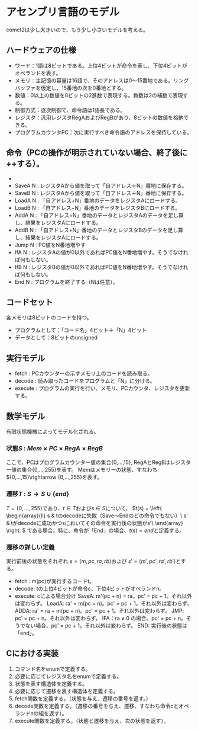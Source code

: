 # アセンブリ言語のモデル
comet2は少し大きいので、もう少し小さいモデルを考える。
## ハードウェアの仕様
- ワード：1語は8ビットである。上位4ビットが命令を表し、下位4ビットがオペランドを表す。
- メモリ：主記憶の容量は16語で、そのアドレスは0〜15番地である。リングバッファを仮定し、15番地の次を0番地とする。
- 数値：0以上の数値を8ビットの2進数で表現する。負数は2の補数で表現する。
- 制御方式：逐次制御で、命令語は1語長である。
- レジスタ：汎用レジスタRegAおよびRegBがあり、8ビットの数値を格納できる。
- プログラムカウンタPC：次に実行すべき命令語のアドレスを保持している。
## 命令（PCの操作が明示されていない場合、終了後に++する）。
 - 
- SaveA N : レジスタAから値を取って「自アドレス＋N」番地に保存する。
- SaveB N : レジスタAから値を取って「自アドレス＋N」番地に保存する。
- LoadA N : 「自アドレス+N」番地のデータをレジスタAにロードする。
- LoadB N : 「自アドレス+N」番地のデータをレジスタBにロードする。
- AddA N : 「自アドレス+N」番地のデータとレジスタAのデータを足し算し、結果をレジスタAにロードする。
- AddB N : 「自アドレス+N」番地のデータとレジスタBのデータを足し算し、結果をレジスタAにロードする。
- Jump N : PC値をN番地増やす
- IfA N :  レジスタAの値が0以外であればPC値をN番地増やす。そうでなければ何もしない。
- IfB N :  レジスタBの値が0以外であればPC値をN番地増やす。そうでなければ何もしない。
- End N :  プログラムを終了する（Nは任意）。

## コードセット
各メモリは8ビットのコードを持つ。
- プログラムとして：「コード名」4ビット＋「N」4ビット
- データとして：8ビットのunsigned

## 実行モデル
- fetch : PCカウンターの示すメモリ上のコードを読み取る。
- decode : 読み取ったコードをプログラムと「N」に分ける。
- execute : プログラムの実行を行い、メモリ、PCカウンタ、レジスタを更新する。

## 数学モデル
有限状態機械によってモデル化される。
### 状態$S$ :  $Mem \times PC \times RegA \times RegB$
ここで、PCはプログラムカウンター値の集合\{0,...,15}, RegAとRegBはレジスター値の集合\{0,...,255\}を表す。
Memはメモリーの状態、すなわち$\{0,...,15\}\rightarrow \{0,...,255\}を表す。
### 遷移$T$ : $S\rightarrow S \cup \{end\}$
$T = \{0,...,255\}$であり、$t\in T$および$s\in S$について、
$t(s) = 
\left\{
    \begin{array}{ll}
    s & tのdecodeに失敗（Save～Endのどの命令でもない）\\
    s' & tがdecodeに成功かつsにおいてその命令を実行後の状態がs'\\
    \end{array}
\right.
$
である場合。特に、命令が「End」の場合、$t(s)= end$と定義する。

### 遷移の詳しい定義
実行前後の状態をそれぞれ
$s=\langle m, pc, ra, rb\rangle$および
$s'=\langle m', pc', ra', rb'\rangle$とする。

- fetch : m(pc)が実行するコードt。
- decode: tの上位4ビットが命令c、下位4ビットがオペランドn。
- execute: cによる場合分け
SaveA: m'(pc + n) = ra。pc' = pc + 1。それ以外は変わらず。
LoadA: ra' = m(pc + n)。pc' = pc + 1。それ以外は変わらず。
ADDA: ra' = ra + m(pc + n)。pc' = pc + 1。それ以外は変わらず。
JMP: pc' = pc + n。それ以外は変わらず。
IFA：ra $\neq$ 0 の場合、pc' = pc + n。そうでない場合、pc' = pc + 1。それ以外は変わらず。
END: 実行後の状態は「end」。

## Cにおける実装
1. コマンド名をenumで定義する。
2. 必要に応じてレジスタ名をenumで定義する。
3. 状態を表す構造体を定義する。
4. 必要に応じて遷移を表す構造体を定義する。
5. fetch関数を定義する。（状態を与え、遷移の番号を返す。）
6. decode関数を定義する。（遷移の番号を与え、遷移、すなわち命令cとオペランドnの組を返す）。
7. execute関数を定義する。（状態と遷移を与え、次の状態を返す）。


